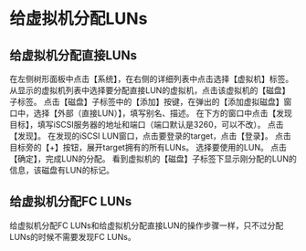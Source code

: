 # 给虚拟机分配LUNs

## 给虚拟机分配直接LUNs

在左侧树形面板中点击【系统】，在右侧的详细列表中点击选择【虚拟机】标签。
从显示的虚拟机列表中选择要分配直接LUN的虚拟机，点击该虚拟机的【磁盘】子标签。
点击【磁盘】子标签中的【添加】按键，在弹出的【添加虚拟磁盘】窗口中，选择【外部（直接LUN）】，填写别名、描述。
在下方的窗口中点击【发现目标】，填写iSCSI服务器的地址和端口（端口默认是3260，可以不改）。
点击【发现】。
在发现的iSCSI LUN窗口，点击要登录的target，点击【登录】。
点击目标旁的【+】按钮，展开target拥有的所有LUNs。
选择要使用的LUN。
点击【确定】，完成LUN的分配。
看到虚拟机的【磁盘】子标签下显示刚分配的LUN的信息，该磁盘有LUN的标记。

## 给虚拟机分配FC LUNs

  给虚拟机分配FC LUNs和给虚拟机分配直接LUN的操作步骤一样，只不过分配LUNs的时候不需要发现FC LUNs。
